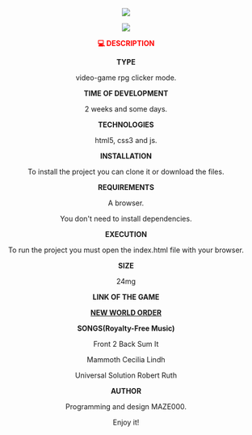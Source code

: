 


<p align="center">
<img src="https://user-images.githubusercontent.com/72741681/168866757-0e53796f-5c00-41f3-a5c8-fc4cdb066151.png">
</p>

<p align="center">
<img src="https://user-images.githubusercontent.com/72741681/168800134-4284aa65-290c-4dab-a9d3-757773ddb405.gif">
</p>

<p align="center" style="color:red;"> <strong>💻 DESCRIPTION</strong>

<p align="center"> <strong>TYPE</strong>
<p align="center"> video-game rpg clicker mode.
  
<p align="center"><strong>TIME OF DEVELOPMENT</strong>
<p align="center">2 weeks and some days.

 <p align="center"> <strong>TECHNOLOGIES</strong>
 <p align="center"> html5, css3 and js.

<p align="center"> <strong> INSTALLATION</strong>
 <p align="center"> To install the project you can clone it or download the files.

 <p align="center"><strong>REQUIREMENTS</strong>
 <p align="center"> A browser.
 <p align="center"> You don't need to install dependencies.

<p align="center">  <strong>   EXECUTION</strong>
 <p align="center"> To run the project you must open the index.html file with your browser.

 <p align="center"> <strong>SIZE</strong>
 <p align="center"> 24mg

 <p align="center"> <strong>   LINK OF THE GAME</strong>
<p align="center"> <a href="https://maze000.github.io/newWorldOrder-rpg/"> <strong>NEW WORLD ORDER</strong></a></p>

 <p align="center"> <strong>SONGS(Royalty-Free Music)</strong>
<p align="center">  Front 2 Back Sum It
<p align="center">  Mammoth Cecilia Lindh
<p align="center">  Universal Solution Robert Ruth

<p align="center">  <strong>AUTHOR</strong>
<p align="center">  Programming and design MAZE000.

<p align="center">  Enjoy it!

  



